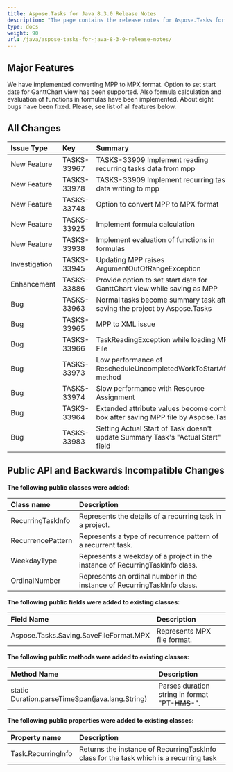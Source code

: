 ```yaml
---
title: Aspose.Tasks for Java 8.3.0 Release Notes
description: "The page contains the release notes for Aspose.Tasks for Java 8.3.0."
type: docs
weight: 90
url: /java/aspose-tasks-for-java-8-3-0-release-notes/
---
```


## **Major Features**
We have implemented converting MPP to MPX format. Option to set start
date for GanttChart view has been supported. Also formula calculation 
and evaluation of functions in formulas have been implemented. About 
eight bugs have been fixed. Please, see list of all features below.

## **All Changes**
|**Issue Type** |**Key** |**Summary** |
| :- | :- | :- |
|New Feature |TASKS-33967 |TASKS-33909 Implement reading recurring tasks data from mpp |
|New Feature |TASKS-33978 |TASKS-33909 Implement recurring task data writing to mpp |
|New Feature |TASKS-33748 |Option to convert MPP to MPX format |
|New Feature |TASKS-33925 |Implement formula calculation |
|New Feature |TASKS-33938 |Implement evaluation of functions in formulas |
|Investigation |TASKS-33945 |Updating MPP raises ArgumentOutOfRangeException |
|Enhancement |TASKS-33886 |Provide option to set start date for GanttChart view while saving as MPP |
|Bug |TASKS-33963 |Normal tasks become summary task after saving the project by Aspose.Tasks |
|Bug |TASKS-33965 |MPP to XML issue |
|Bug |TASKS-33966 |TaskReadingException while loading MPP File |
|Bug |TASKS-33973 |Low performance of RescheduleUncompletedWorkToStartAfter method |
|Bug |TASKS-33974 |Slow performance with Resource Assignment |
|Bug |TASKS-33964 |Extended attribute values become combo box after saving MPP file by Aspose.Tasks |
|Bug |TASKS-33983 |Setting Actual Start of Task doesn't update Summary Task's "Actual Start" field |

## **Public API and Backwards Incompatible Changes**

**The following public classes were added:**

|Class name |Description |
| :- | :- |
|RecurringTaskInfo |Represents the details of a recurring task in a project. |
|RecurrencePattern |Represents a type of recurrence pattern of a recurrent task. |
|WeekdayType |Represents a weekday of a project in the instance of RecurringTaskInfo class. |
|OrdinalNumber |Represents an ordinal number in the instance of RecurringTaskInfo class. |
**The following public fields were added to existing classes:**

|Field Name |Description |
| :- | :- |
|Aspose.Tasks.Saving.SaveFileFormat.MPX |Represents MPX file format. |

**The following public methods were added to existing classes:**

|Method Name |Description |
| :- | :- |
|static Duration.parseTimeSpan(java.lang.String) |Parses duration string in format "PT-~~HMS~~-". |
**The following public properties were added to existing classes:**

|Property name |Description |
| :- | :- |
|Task.RecurringInfo |Returns the instance of RecurringTaskInfo class for the task which is a recurring task |